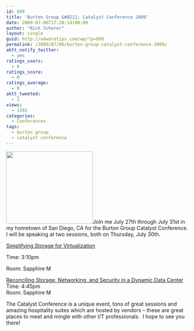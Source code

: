 ```yaml
---
id: 899
title: 'Burton Group &#8211; Catalyst Conference 2009'
date: 2009-07-06T17:28:14+00:00
author: "Rick Scherer"
layout: single
guid: http://vmwaretips.com/wp/?p=899
permalink: /2009/07/06/burton-group-catalyst-conference-2009/
aktt_notify_twitter:
  - yes
ratings_users:
  - 0
ratings_score:
  - 0
ratings_average:
  - 0
aktt_tweeted:
  - 1
views:
  - 1393
categories:
  - Conferences
tags:
  - burton group
  - catalyst conference
---
```

[<img class="alignright size-full wp-image-900" src="http://vmwaretips.com/wp/wp-content/uploads/2009/07/burton-catalyst.jpg" alt="" width="235" height="196" />](http://www.catalyst.burtongroup.com/NA09/)Join me July 27th through July 31st in my hometown of San Diego, CA for the Burton Group Catalyst Conference.  I will be speaking at two sessions, both on Thursday, July 30th.

<span style="text-decoration: underline;">Simplifying Storage for Virtualization</span>
  
Time: 3:10pm
  
Room: Sapphire M

<span><span style="text-decoration: underline;"><a class="title">Reconciling Storage, Networking, and Security in a Dynamic Data Center<br /> </a></span><a class="title">Time: 4:45pm<br /> Room: Sapphire M</a></span>

The Catalyst Conference is a unique event, tons of great sessions and amazing hospitality suites which are hosted by vendors &#8211; these are great places to meet and mingle with other I/T professionals.  I hope to see you there!